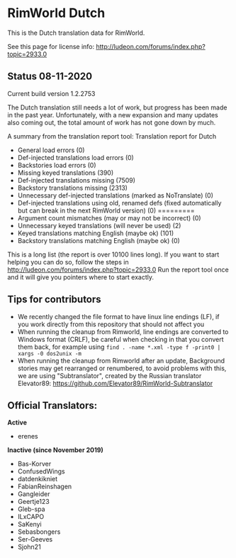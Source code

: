 # RimWorld Dutch
This is the Dutch translation data for RimWorld.

See this page for license info:
http://ludeon.com/forums/index.php?topic=2933.0

## Status 08-11-2020

Current build version 1.2.2753

The Dutch translation still needs a lot of work, but progress has been made in the past year. Unfortunately, with a new expansion and many updates also coming out, the total amount of work has not gone down by much. 

A summary from the translation report tool:
Translation report for Dutch
- General load errors (0) 
- Def-injected translations load errors (0) 
- Backstories load errors (0) 
- Missing keyed translations (390) 
- Def-injected translations missing (7509) 
- Backstory translations missing (2313) 
- Unnecessary def-injected translations (marked as NoTranslate) (0) 
- Def-injected translations using old, renamed defs (fixed automatically but can break in the next RimWorld version) (0) =========
- Argument count mismatches (may or may not be incorrect) (0) 
- Unnecessary keyed translations (will never be used) (2) 
- Keyed translations matching English (maybe ok) (101) 
- Backstory translations matching English (maybe ok) (0) 

This is a long list (the report is over 10100 lines long). If you want to start helping you can do so, follow the steps in http://ludeon.com/forums/index.php?topic=2933.0
Run the report tool once and it will give you pointers where to start exactly.

## Tips for contributors
- We recently changed the file format to have linux line endings (LF), if you work directly from this repository that should not affect you
- When running the cleanup from Rimworld, line endings are converted to Windows format (CRLF), be careful when checking in that you convert them back, for example using `find . -name *.xml -type f -print0 | xargs -0 dos2unix -m`
- When running the cleanup from Rimworld after an update, Background stories may get rearranged or renumbered, to avoid problems with this, we are using "Subtranslator", created by the Russian translator Elevator89: https://github.com/Elevator89/RimWorld-Subtranslator


## Official Translators:
**Active**
- erenes

**Inactive (since November 2019)**
- Bas-Korver
- ConfusedWings
- datdenkikniet
- FabianReinshagen
- Gangleider
- Geertje123
- Gleb-spa
- ILxCAPO
- SaKenyi
- Sebasbongers
- Ser-Geeves
- Sjohn21

